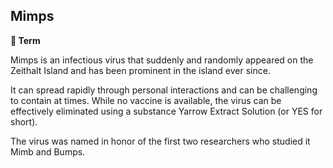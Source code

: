 ## Mimps

**📑 Term**

Mimps is an infectious virus that suddenly and randomly appeared on the Zeithalt Island and has been prominent in the island ever since.

It can spread rapidly through personal interactions and can be challenging to contain at times. While no vaccine is available, the virus can be effectively eliminated using a substance Yarrow Extract Solution (or YES for short).

The virus was named in honor of the first two researchers who studied it Mimb and Bumps.